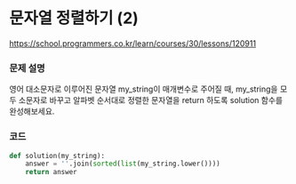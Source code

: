 # 문자열 정렬하기 (2)
https://school.programmers.co.kr/learn/courses/30/lessons/120911

### 문제 설명
영어 대소문자로 이루어진 문자열 my_string이 매개변수로 주어질 때, my_string을 모두 소문자로 바꾸고 알파벳 순서대로 정렬한 문자열을 return 하도록 solution 함수를 완성해보세요.

### 코드
```python
def solution(my_string):
    answer = ''.join(sorted(list(my_string.lower())))
    return answer
```

